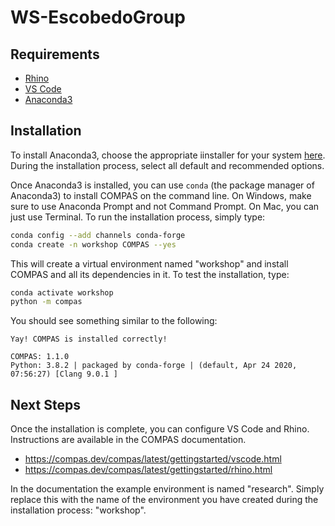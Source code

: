 # WS-EscobedoGroup

## Requirements

* [Rhino](https://www.rhino3d.com/)
* [VS Code](https://code.visualstudio.com/)
* [Anaconda3](https://www.anaconda.com/products/individual)

## Installation

To install Anaconda3, choose the appropriate iinstaller for your system [here](https://www.anaconda.com/products/individual).
During the installation process, select all default and recommended options.

Once Anaconda3 is installed, you can use `conda` (the package manager of Anaconda3) to install COMPAS on the command line.
On Windows, make sure to use Anaconda Prompt and not Command Prompt.
On Mac, you can just use Terminal.
To run the installation process, simply type:

```bash
conda config --add channels conda-forge
conda create -n workshop COMPAS --yes
```

This will create a virtual environment named "workshop" and install COMPAS and all its dependencies in it.
To test the installation, type:

```bash
conda activate workshop
python -m compas
```

You should see something similar to the following:

```text
Yay! COMPAS is installed correctly!

COMPAS: 1.1.0
Python: 3.8.2 | packaged by conda-forge | (default, Apr 24 2020, 07:56:27) [Clang 9.0.1 ]
```

## Next Steps

Once the installation is complete, you can configure VS Code and Rhino.
Instructions are available in the COMPAS documentation.

* <https://compas.dev/compas/latest/gettingstarted/vscode.html>
* <https://compas.dev/compas/latest/gettingstarted/rhino.html>

In the documentation the example environment is named "research".
Simply replace this with the name of the environment you have created during the installation process: "workshop".
